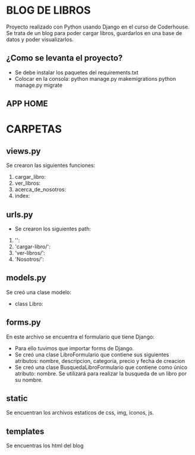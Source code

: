 <!-- PARA IR COMPLETANDO -->
# BLOG DE LIBROS

Proyecto realizado con Python usando Django en el curso de Coderhouse.
Se trata de un blog para poder cargar libros, guardarlos en una base de datos y poder visualizarlos.

## ¿Como se levanta el proyecto?

- Se debe instalar los paquetes del requirements.txt
- Colocar en la consola: 
python manage.py makemigrations
python manage.py migrate 

## APP HOME

# CARPETAS
## views.py

Se crearon las siguientes funciones:
1. cargar_libro: 
2. ver_libros:
3. acerca_de_nosotros:
4. index:

## urls.py

- Se crearon los siguientes path:
1. '': 
2. 'cargar-libro/':
3. 'ver-libros/':
4. 'Nosotros/':


## models.py

Se creó una clase modelo:
- class Libro:

## forms.py 

En este archivo se encuentra el formulario que tiene Django:
- Para ello tuvimos que importar forms de Django.
- Se creó una clase LibroFormulario que contiene sus siguientes atributos:
nombre, descripcion, categoria, precio y fecha de creacion
- Se creó una clase BusquedaLibroFormulario que contiene como único atributo: nombre. Se utilizará para realizar la busqueda de un libro por su nombre.

## static

Se encuentran los archivos estaticos de css, img, iconos, js.

## templates

Se encuentras los html del blog
